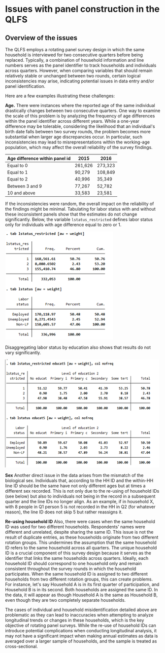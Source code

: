 # Issues with panel construction in the QLFS

## Overview of the issues
The QLFS employs a rotating panel survey design in which the same household is interviewed for two consecutive quarters before being replaced. Typically, a combination of household information and line numbers serves as the panel identifier to track households and individuals across quarters. However, when comparing variables that should remain relatively stable or unchanged between two rounds, certain logical inconsistencies may arise, indicating potential issues in data entry and/or panel identification.

Here are a few examples illustrating these challenges:

**Age.**  There were instances where the reported age of the same individual drastically changes between two consecutive quarters.
One way to examine the scale of this problem is by analyzing the frequency of age differences within the panel identifier across different years.
While a one-year difference may be tolerable, considering the likelihood that an individual's birth date falls between 
two survey rounds, the problem becomes more substantial when larger age discrepancies occur. 
In particular, such inconsistencies may lead to misrepresentations within the working-age population, which may affect the overall reliability of the survey findings.

| **Age   difference within panel id** | **2015** | **2016** |
|---|---|---|
| Equal to 0 | 261,626 | 273,323 |
| Equal to 1 | 90,279 | 108,849 |
| Equal to 2 | 40,996 | 35,349 |
| Between 3 and 9 | 77,267 | 52,782 |
| 10 and above | 33,583 | 23,581 |

If the inconsistencies were random, the overall impact on the reliability of the findings might be minimal. Tabulating for labor status with and without these inconsistent panels show that the estimates do not change significantly. Below, the variable `lstatus_restricted` defines labor status only for individuals with age difference equal to zero or 1.  

<img src="Utilities/lstatus_age.png" alt="issueage" width="350" height="350">


Disaggregating labor status by education also shows that results do not vary significantly. 

<img src="Utilities/educ_age.png" alt="issueage" width="500" height="350">


**Sex** Another direct issue in the data arises from the mismatch of the biological sex. Individuals that, according to the HH ID and the within-HH line ID should be the same have not only different ages but at times a different sex recorded. This is not only due to the re-using of household IDs (see below) but also to individuals not being in the record in a subsequent quarter and the line IDs no longer align. As an example, if in household X, with 8 people in Q1 person 5 is not recorded in the HH in Q2 (for whatever reason), the line ID does not skip 5 but rather reassigns it.

**Re-using household ID** Also, there were cases when the same household ID was used for two different households. Respondents' names were different and unrelated, despite sharing the same ID. This issue is not the result of duplicate entries, as these households originate from two different rotation groups. This undermines the assumption that the same household ID refers to the same household across all quarters. The unique household ID is a crucial component of this survey design because it serves as the identifier that links the same households across quarters. Ideally, each household ID should correspond to one household only and remain consistent throughout the survey rounds in which the household participates. When the same household ID is assigned to two different households from two different rotation groups, this can create problems. For instance, let's say Household A is in its first quarter of participation, and Household B is in its second. Both households are assigned the same ID. In the data, it will appear as though Household A is the same as Household B, even though they are two completely separate households. 

The cases of individual and household misidentification detailed above are problematic as they can lead to inaccuracies when attempting to analyze longitudinal trends or changes in these households, which is the key objective of rotating panel surveys. While the re-use of household IDs can introduce potential complications when conducting longitudinal analysis, it may not have a significant impact when making annual estimates as data is averaged over a larger sample of households, and the sample is treated as cross-sectional.




